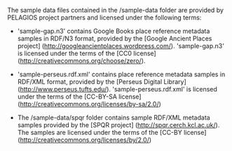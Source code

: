 The sample data files contained in the /sample-data folder are provided by PELAGIOS project
partners and licensed under the following terms:

* 'sample-gap.n3' contains Google Books place reference metadata samples in RDF/N3 format,
  provided by the [Google Ancient Places project] (http://googleancientplaces.wordpress.com/). 
  'sample-gap.n3' is licensed under the terms of the [CC0 license]
  (http://creativecommons.org/choose/zero/).
  
* 'sample-perseus.rdf.xml' contains place reference metadata samples in RDF/XML format, provided
  by the [Perseus Digital Library] (http://www.perseus.tufts.edu/). 'sample-perseus.rdf.xml' is 
  licensed under the terms of the [CC-BY-SA license] (http://creativecommons.org/licenses/by-sa/2.0/)
  
* The /sample-data/spqr folder contains sample RDF/XML metadata samples provided by the
  [SPQR project] (http://spqr.cerch.kcl.ac.uk/). The samples are licensed under the terms of
  the [CC-BY license] (http://creativecommons.org/licenses/by/2.0/)  
